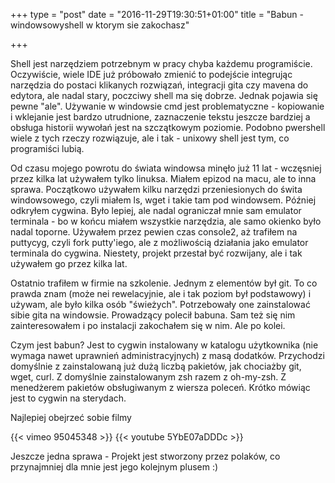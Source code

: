 +++
type = "post"
date = "2016-11-29T19:30:51+01:00"
title = "Babun - windowsowyshell w ktorym sie zakochasz"

+++

Shell jest narzędziem potrzebnym w pracy chyba każdemu programiście. Oczywiście, wiele IDE już próbowało zmienić to podejście integrując narzędzia do postaci klikanych rozwiązań, integracji gita czy mavena do edytora, ale nadal stary, poczciwy shell ma się dobrze. Jednak pojawia się pewne "ale". Używanie w windowsie cmd jest problematyczne - kopiowanie i wklejanie jest bardzo utrudnione, zaznaczenie tekstu jeszcze bardziej a obsługa historii wywołań jest na szczątkowym poziomie. Podobno pwershell wiele z tych rzeczy rozwiązuje, ale i tak - unixowy shell jest tym, co programiści lubią.

Od czasu mojego powrotu do świata windowsa minęło już 11 lat - wczęsniej przez kilka lat używałem tylko linuksa. Miałem epizod na macu, ale to inna sprawa. Początkowo używałem kilku narzędzi przeniesionych do świta windowsowego, czyli miałem ls, wget i takie tam pod windowsem. Później odkryłem cygwina. Było lepiej, ale nadal ograniczał mnie sam emulator terminala - bo w końcu miałem wszystkie narzędzia, ale samo okienko było nadal toporne. Używałem przez pewien czas console2, aż trafiłem na puttycyg, czyli fork putty'iego, ale z możliwością działania jako emulator terminala do cygwina. Niestety, projekt przestał być rozwijany, ale i tak używałem go przez kilka lat.

Ostatnio trafiłem w firmie na szkolenie. Jednym z elementów był git. To co prawda znam (może nei rewelacyjnie, ale i tak poziom był podstawowy) i używam, ale było kilka osób "świeżych". Potrzebowały one zainstalować sibie gita na windowsie. Prowadzący polecił babuna. Sam też się nim zainteresowałem i po instalacji zakochałem się w nim. Ale po kolei.

Czym jest babun? Jest to cygwin instalowany w katalogu użytkownika (nie wymaga nawet uprawnień administracyjnych) z masą dodatków. Przychodzi domyślnie z zainstalowaną już dużą liczbą pakietów, jak chociażby git, wget, curl. Z domyślnie zainstalowanym zsh razem z oh-my-zsh. Z menedżerem pakietów obsługiwanym z wiersza poleceń. Krótko mówiąc jest to cygwin na sterydach.

Najlepiej obejrzeć sobie filmy

{{< vimeo 95045348 >}}
{{< youtube 5YbE07aDDDc >}}

Jeszcze jedna sprawa - Projekt jest stworzony przez polaków, co przynajmniej dla mnie jest jego kolejnym plusem :) 
